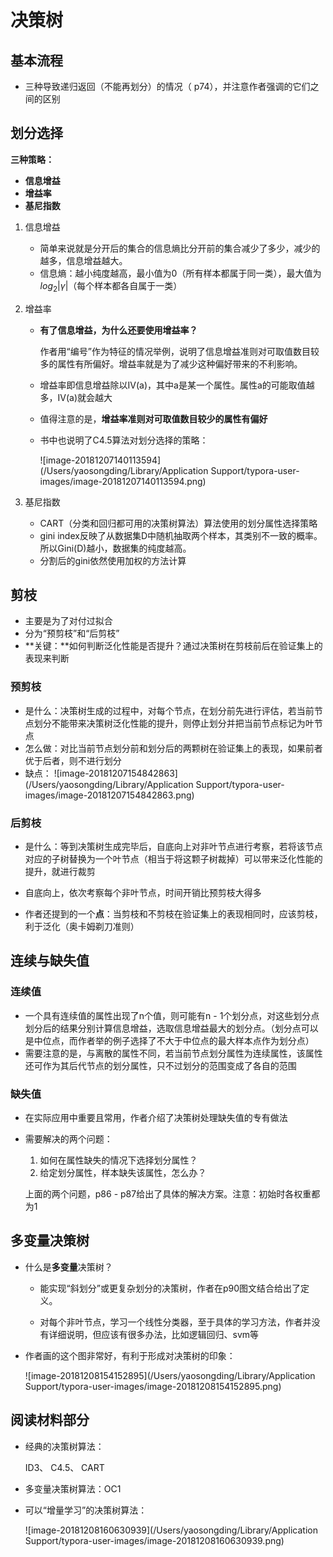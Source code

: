 # 决策树

## 基本流程

- 三种导致递归返回（不能再划分）的情况（ p74），并注意作者强调的它们之间的区别

## 划分选择

**三种策略：**

- **信息增益**
- **增益率**
- **基尼指数**

1. 信息增益
   - 简单来说就是分开后的集合的信息熵比分开前的集合减少了多少，减少的越多，信息增益越大。
   - 信息熵：越小纯度越高，最小值为0（所有样本都属于同一类），最大值为$log_2|\gamma|$（每个样本都各自属于一类）

2. 增益率

   - **有了信息增益，为什么还要使用增益率？**

     作者用“编号”作为特征的情况举例，说明了信息增益准则对可取值数目较多的属性有所偏好。增益率就是为了减少这种偏好带来的不利影响。

   - 增益率即信息增益除以IV(a)，其中a是某一个属性。属性a的可能取值越多，IV(a)就会越大

   - 值得注意的是，**增益率准则对可取值数目较少的属性有偏好**

   - 书中也说明了C4.5算法对划分选择的策略：

     ![image-20181207140113594](/Users/yaosongding/Library/Application Support/typora-user-images/image-20181207140113594.png)

3. 基尼指数
   - CART（分类和回归都可用的决策树算法）算法使用的划分属性选择策略
   - gini index反映了从数据集D中随机抽取两个样本，其类别不一致的概率。所以Gini(D)越小，数据集的纯度越高。
   - 分割后的gini依然使用加权的方法计算

## 剪枝

- 主要是为了对付过拟合
- 分为“预剪枝”和“后剪枝”
- **关键：**如何判断泛化性能是否提升？通过决策树在剪枝前后在验证集上的表现来判断

### 预剪枝

- 是什么：决策树生成的过程中，对每个节点，在划分前先进行评估，若当前节点划分不能带来决策树泛化性能的提升，则停止划分并把当前节点标记为叶节点
- 怎么做：对比当前节点划分前和划分后的两颗树在验证集上的表现，如果前者优于后者，则不进行划分
- 缺点：
  ![image-20181207154842863](/Users/yaosongding/Library/Application Support/typora-user-images/image-20181207154842863.png)

### 后剪枝

- 是什么：等到决策树生成完毕后，自底向上对非叶节点进行考察，若将该节点对应的子树替换为一个叶节点（相当于将这颗子树裁掉）可以带来泛化性能的提升，就进行裁剪

- 自底向上，依次考察每个非叶节点，时间开销比预剪枝大得多
- 作者还提到的一个**点**：当剪枝和不剪枝在验证集上的表现相同时，应该剪枝，利于泛化（奥卡姆剃刀准则）

## 连续与缺失值

### 连续值

- 一个具有连续值的属性出现了n个值，则可能有n - 1个划分点，对这些划分点划分后的结果分别计算信息增益，选取信息增益最大的划分点。（划分点可以是中位点，而作者举的例子选择了不大于中位点的最大样本点作为划分点）
- 需要注意的是，与离散的属性不同，若当前节点划分属性为连续属性，该属性还可作为其后代节点的划分属性，只不过划分的范围变成了各自的范围

### 缺失值

- 在实际应用中重要且常用，作者介绍了决策树处理缺失值的专有做法

- 需要解决的两个问题：

  1. 如何在属性缺失的情况下选择划分属性？
  2. 给定划分属性，样本缺失该属性，怎么办？

  上面的两个问题，p86 - p87给出了具体的解决方案。注意：初始时各权重都为1

## 多变量决策树

- 什么是**多变量**决策树？

  - 能实现“斜划分”或更复杂划分的决策树，作者在p90图文结合给出了定义。

  - 对每个非叶节点，学习一个线性分类器，至于具体的学习方法，作者并没有详细说明，但应该有很多办法，比如逻辑回归、svm等

- 作者画的这个图非常好，有利于形成对决策树的印象：

  ![image-20181208154152895](/Users/yaosongding/Library/Application Support/typora-user-images/image-20181208154152895.png)

## 阅读材料部分

- 经典的决策树算法：

  ID3、 C4.5、 CART

- 多变量决策树算法：OC1

- 可以“增量学习”的决策树算法：

  ![image-20181208160630939](/Users/yaosongding/Library/Application Support/typora-user-images/image-20181208160630939.png)

